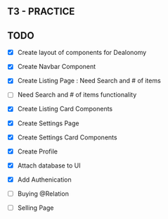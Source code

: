 ## T3 - PRACTICE

## TODO

- [x] Create layout of components for Dealonomy
- [x] Create Navbar Component
- [x] Create Listing Page : Need Search and # of items
- [ ] Need Search and # of items functionality
- [x] Create Listing Card Components
- [x] Create Settings Page
- [x] Create Settings Card Components
- [x] Create Profile
- [x] Attach database to UI
- [x] Add Authenication
- [ ] Buying @Relation
- [ ] Selling Page

